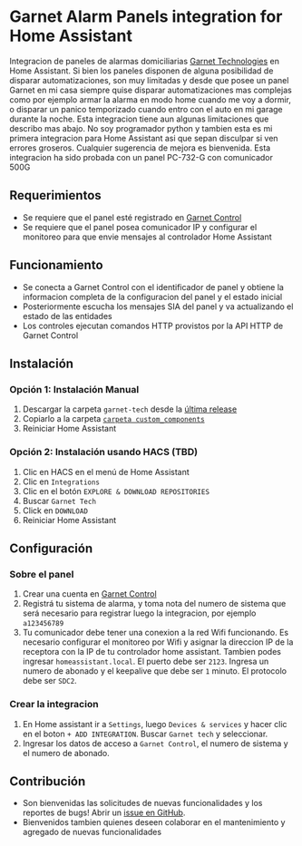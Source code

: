 # Garnet Alarm Panels integration for Home Assistant

Integracion de paneles de alarmas domiciliarias [Garnet Technologies](https://www.garnet.com.ar/) en Home Assistant.
Si bien los paneles disponen de alguna posibilidad de disparar automatizaciones, son muy limitadas y desde que posee un panel Garnet en mi casa siempre quise disparar automatizaciones mas complejas como por ejemplo armar la alarma en modo home cuando me voy a dormir, o disparar un panico temporizado cuando entro con el auto en mi garage durante la noche.
Esta integracion tiene aun algunas limitaciones que describo mas abajo.
No soy programador python y tambien esta es mi primera integracion para Home Assistant asi que sepan disculpar si ven errores groseros. Cualquier sugerencia de mejora es bienvenida.
Esta integracion ha sido probada con un panel PC-732-G con comunicador 500G



## Requerimientos

- Se requiere que el panel esté registrado en [Garnet Control](https://web.garnetcontrol.app/#!/login)
- Se requiere que el panel posea comunicador IP y configurar el monitoreo para que envie mensajes al controlador Home Assistant


## Funcionamiento

- Se conecta a Garnet Control con el identificador de panel y obtiene la informacion completa de la configuracion del panel y el estado inicial
- Posteriormente escucha los mensajes SIA del panel y va actualizando el estado de las entidades
- Los controles ejecutan comandos HTTP provistos por la API HTTP de Garnet Control



## Instalación

### Opción 1: Instalación Manual
1. Descargar la carpeta `garnet-tech` desde la [última release](https://github.com/claudio-pires/garnet_tech/releases/latest)
2. Copiarlo a la carpeta [`carpeta custom_components`](https://developers.home-assistant.io/docs/creating_integration_file_structure/#where-home-assistant-looks-for-integrations)
3. Reiniciar Home Assistant

### Opción 2: Instalación usando HACS  (TBD)
1. Clic en HACS en el menú de Home Assistant
2. Clic en `Integrations`
3. Clic en el botón `EXPLORE & DOWNLOAD REPOSITORIES` 
4. Buscar `Garnet Tech`
5. Click en `DOWNLOAD` 
6. Reiniciar Home Assistant



## Configuración

### Sobre el panel 
1. Crear una cuenta en [Garnet Control](https://web.garnetcontrol.app/#!/register)
2. Registrá tu sistema de alarma, y toma nota del numero de sistema que será necesario para registrar luego la integracion, por ejemplo `a123456789`
3. Tu comunicador debe tener una conexion a la red Wifi funcionando. Es necesario configurar el monitoreo por Wifi y asignar la direccion IP de la receptora con la IP de tu controlador home assistant. Tambien podes ingresar `homeassistant.local`. El puerto debe ser `2123`. Ingresa un numero de abonado y el keepalive que debe ser `1` minuto. El protocolo debe ser `SDC2`.

### Crear la integracion
1. En Home assistant ir a `Settings`, luego `Devices & services` y hacer clic en el boton `+ ADD INTEGRATION`. Buscar `Garnet tech` y seleccionar.
2. Ingresar los datos de acceso a `Garnet Control`, el numero de sistema y el numero de abonado.



## Contribución
- Son bienvenidas las solicitudes de nuevas funcionalidades y los reportes de bugs! Abrir un [issue en GitHub](https://github.com/claudio-pires/garnet_tech/issues/new/choose).
- Bienvenidos tambien quienes deseen colaborar en el mantenimiento y agregado de nuevas funcionalidades

